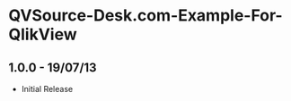QVSource-Desk.com-Example-For-QlikView
======================================

1.0.0 - 19/07/13
----------------
* Initial Release
